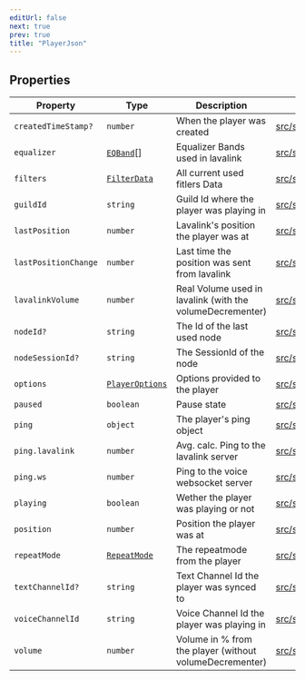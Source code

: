 ```yaml
---
editUrl: false
next: true
prev: true
title: "PlayerJson"
---
```


## Properties

| Property | Type | Description | Defined in |
| ------ | ------ | ------ | ------ |
| `createdTimeStamp?` | `number` | When the player was created | [src/structures/Types/Player.ts:36](https://github.com/appujet/lavalink-client/blob/4880e032861893b27e80b7c2d6c36639afbb3479/src/structures/Types/Player.ts#L36) |
| `equalizer` | [`EQBand`](/api/interfaces/eqband/)[] | Equalizer Bands used in lavalink | [src/structures/Types/Player.ts:47](https://github.com/appujet/lavalink-client/blob/4880e032861893b27e80b7c2d6c36639afbb3479/src/structures/Types/Player.ts#L47) |
| `filters` | [`FilterData`](/api/interfaces/filterdata/) | All current used fitlers Data | [src/structures/Types/Player.ts:38](https://github.com/appujet/lavalink-client/blob/4880e032861893b27e80b7c2d6c36639afbb3479/src/structures/Types/Player.ts#L38) |
| `guildId` | `string` | Guild Id where the player was playing in | [src/structures/Types/Player.ts:12](https://github.com/appujet/lavalink-client/blob/4880e032861893b27e80b7c2d6c36639afbb3479/src/structures/Types/Player.ts#L12) |
| `lastPosition` | `number` | Lavalink's position the player was at | [src/structures/Types/Player.ts:22](https://github.com/appujet/lavalink-client/blob/4880e032861893b27e80b7c2d6c36639afbb3479/src/structures/Types/Player.ts#L22) |
| `lastPositionChange` | `number` | Last time the position was sent from lavalink | [src/structures/Types/Player.ts:24](https://github.com/appujet/lavalink-client/blob/4880e032861893b27e80b7c2d6c36639afbb3479/src/structures/Types/Player.ts#L24) |
| `lavalinkVolume` | `number` | Real Volume used in lavalink (with the volumeDecrementer) | [src/structures/Types/Player.ts:28](https://github.com/appujet/lavalink-client/blob/4880e032861893b27e80b7c2d6c36639afbb3479/src/structures/Types/Player.ts#L28) |
| `nodeId?` | `string` | The Id of the last used node | [src/structures/Types/Player.ts:49](https://github.com/appujet/lavalink-client/blob/4880e032861893b27e80b7c2d6c36639afbb3479/src/structures/Types/Player.ts#L49) |
| `nodeSessionId?` | `string` | The SessionId of the node | [src/structures/Types/Player.ts:51](https://github.com/appujet/lavalink-client/blob/4880e032861893b27e80b7c2d6c36639afbb3479/src/structures/Types/Player.ts#L51) |
| `options` | [`PlayerOptions`](/api/interfaces/playeroptions/) | Options provided to the player | [src/structures/Types/Player.ts:14](https://github.com/appujet/lavalink-client/blob/4880e032861893b27e80b7c2d6c36639afbb3479/src/structures/Types/Player.ts#L14) |
| `paused` | `boolean` | Pause state | [src/structures/Types/Player.ts:32](https://github.com/appujet/lavalink-client/blob/4880e032861893b27e80b7c2d6c36639afbb3479/src/structures/Types/Player.ts#L32) |
| `ping` | `object` | The player's ping object | [src/structures/Types/Player.ts:40](https://github.com/appujet/lavalink-client/blob/4880e032861893b27e80b7c2d6c36639afbb3479/src/structures/Types/Player.ts#L40) |
| `ping.lavalink` | `number` | Avg. calc. Ping to the lavalink server | [src/structures/Types/Player.ts:44](https://github.com/appujet/lavalink-client/blob/4880e032861893b27e80b7c2d6c36639afbb3479/src/structures/Types/Player.ts#L44) |
| `ping.ws` | `number` | Ping to the voice websocket server | [src/structures/Types/Player.ts:42](https://github.com/appujet/lavalink-client/blob/4880e032861893b27e80b7c2d6c36639afbb3479/src/structures/Types/Player.ts#L42) |
| `playing` | `boolean` | Wether the player was playing or not | [src/structures/Types/Player.ts:34](https://github.com/appujet/lavalink-client/blob/4880e032861893b27e80b7c2d6c36639afbb3479/src/structures/Types/Player.ts#L34) |
| `position` | `number` | Position the player was at | [src/structures/Types/Player.ts:20](https://github.com/appujet/lavalink-client/blob/4880e032861893b27e80b7c2d6c36639afbb3479/src/structures/Types/Player.ts#L20) |
| `repeatMode` | [`RepeatMode`](/api/type-aliases/repeatmode/) | The repeatmode from the player | [src/structures/Types/Player.ts:30](https://github.com/appujet/lavalink-client/blob/4880e032861893b27e80b7c2d6c36639afbb3479/src/structures/Types/Player.ts#L30) |
| `textChannelId?` | `string` | Text Channel Id the player was synced to | [src/structures/Types/Player.ts:18](https://github.com/appujet/lavalink-client/blob/4880e032861893b27e80b7c2d6c36639afbb3479/src/structures/Types/Player.ts#L18) |
| `voiceChannelId` | `string` | Voice Channel Id the player was playing in | [src/structures/Types/Player.ts:16](https://github.com/appujet/lavalink-client/blob/4880e032861893b27e80b7c2d6c36639afbb3479/src/structures/Types/Player.ts#L16) |
| `volume` | `number` | Volume in % from the player (without volumeDecrementer) | [src/structures/Types/Player.ts:26](https://github.com/appujet/lavalink-client/blob/4880e032861893b27e80b7c2d6c36639afbb3479/src/structures/Types/Player.ts#L26) |
